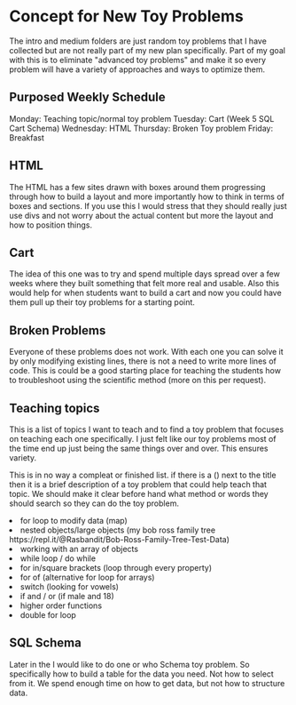 # Concept for New Toy Problems

The intro and medium folders are just random toy problems that I have collected but are not really part of my new plan specifically. Part of my goal with this is to eliminate "advanced toy problems" and make it so every problem will have a variety of approaches and ways to optimize them.

## Purposed Weekly Schedule
Monday: Teaching topic/normal toy problem
Tuesday: Cart (Week 5 SQL Cart Schema)
Wednesday: HTML
Thursday: Broken Toy problem
Friday: Breakfast

## HTML

The HTML has a few sites drawn with boxes around them progressing through how to build a layout and more importantly how to think in terms of boxes and sections. If you use this I would stress that they should really just use divs and not worry about the actual content but more the layout and how to position things.

## Cart

The idea of this one was to try and spend multiple days spread over a few weeks where they built something that felt more real and usable. Also this would help for when students want to build a cart and now you could have them pull up their toy problems for a starting point.

## Broken Problems

Everyone of these problems does not work. With each one you can solve it by only modifying existing lines, there is not a need to write more lines of code. This is could be a good starting place for teaching the students how to troubleshoot using the scientific method (more on this per request).

## Teaching topics

This is a list of topics I want to teach and to find a toy problem that focuses on teaching each one specifically. I just felt like our toy problems most of the time end up just being the same things over and over. This ensures variety.

This is in no way a compleat or finished list. if there is a () next to the title then it is a brief description of a toy problem that could help teach that topic. We should make it clear before hand what method or words they should search so they can do the toy problem.

<li>for loop to modify data (map)</li>
<li>nested objects/large objects (my bob ross family tree https://repl.it/@Rasbandit/Bob-Ross-Family-Tree-Test-Data)</li>
<li>working with an array of objects</li>
<li>while loop / do while</li>
<li>for in/square brackets (loop through every property)</li>
<li>for of (alternative for loop for arrays)</li>
<li>switch (looking for vowels)</li>
<li>if and / or (if male and 18)</li>
<li>higher order functions</li>
<li>double for loop</li>

## SQL Schema

Later in the I would like to do one or who Schema toy problem. So specifically how to build a table for the data you need. Not how to select from it. We spend enough time on how to get data, but not how to structure data.
